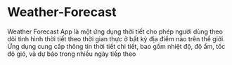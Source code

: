 # Weather-Forecast
Weather Forecast App là một ứng dụng thời tiết cho phép người dùng theo dõi tình hình thời tiết theo thời gian thực ở bất kỳ địa điểm nào trên thế giới. Ứng dụng cung cấp thông tin thời tiết chi tiết, bao gồm nhiệt độ, độ ẩm, tốc độ gió, và dự báo trong nhiều ngày tiếp theo

